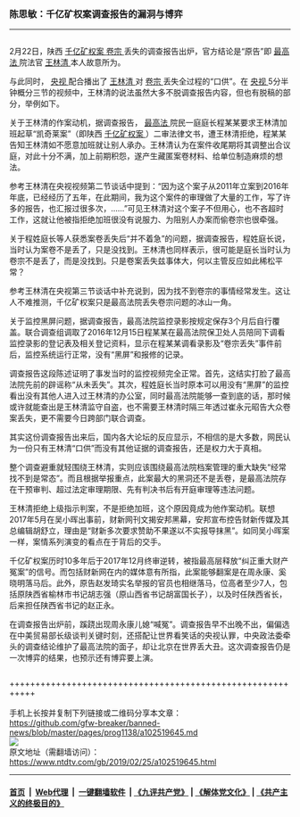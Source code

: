 ### 陈思敏：千亿矿权案调查报告的漏洞与博弈
------------------------

<div class="post_content">
 <div class="arttop arttop2">
 </div>
 <div class="column" id="artbody">
  <p>
   2月22日，陕西
   <a href="https://www.ntdtv.com/gb/406522.htm">
    千亿矿权案
   </a>
   <a href="https://www.ntdtv.com/gb/卷宗.htm">
    卷宗
   </a>
   丢失的调查报告出炉，官方结论是“原告”即
   <a href="https://www.ntdtv.com/gb/最高法.htm">
    最高法
   </a>
   院法官
   <a href="https://www.ntdtv.com/gb/王林清.htm">
    王林清
   </a>
   本人故意所为。
  </p>
  <p>
   与此同时，
   <a href="https://www.ntdtv.com/gb/央视.htm">
    央视
   </a>
   配合播出了
   <a href="https://www.ntdtv.com/gb/王林清.htm">
    王林清
   </a>
   对
   <a href="https://www.ntdtv.com/gb/卷宗.htm">
    卷宗
   </a>
   丢失全过程的“口供”。在
   <a href="https://www.ntdtv.com/gb/央视.htm">
    央视
   </a>
   5分半钟概分三节的视频中，王林清的说法虽然大多不脱调查报告内容，但也有脱稿的部分，举例如下。
  </p>
  <p>
   关于王林清的作案动机，据调查报告，
   <a href="https://www.ntdtv.com/gb/最高法.htm">
    最高法
   </a>
   院民一庭庭长程某某要求王林清加班起草“凯奇莱案”（即陕西
   <a href="https://www.ntdtv.com/gb/406522.htm">
    千亿矿权案
   </a>
   ）二审法律文书，遭王林清拒绝，程某某告知王林清如不愿意加班就让别人承办。王林清认为在案件收尾期将其调整出合议庭，对此十分不满，加上前期积怨，遂产生藏匿案卷材料、给单位制造麻烦的想法。
  </p>
  <p>
   参考王林清在央视视频第二节谈话中提到：“因为这个案子从2011年立案到2016年年底，已经经历了五年，在此期间，我为这个案件的审理做了大量的工作，写了许多的报告，也汇报过很多次，……”可见王林清对这个案子不但用心，也不吝超时工作，这就让他被指拒绝加班很没有说服力、为阻别人办案而偷卷宗也很牵强。
  </p>
  <p>
   关于程姓庭长等人获悉案卷丢失后“并不着急”的问题，据调查报告，程姓庭长说，当时认为案卷不是丢了，只是没找到。王林清也同样表示，很可能是庭长当时认为卷宗不是丢了，而是没找到。只是卷案丢失兹事体大，何以主管反应如此稀松平常？
  </p>
  <p>
   参考王林清在央视第三节谈话中补充说到，因为找不到卷宗的事情经常发生。这让人不难推测，千亿矿权案只是最高法院丢失卷宗问题的冰山一角。
  </p>
  <p>
   关于监控黑屏问题，据调查报告，最高法院监控录影按规定保存3个月后自行覆盖。联合调查组调取了2016年12月15日程某某在最高法院保卫处人员陪同下调看监控录影的登记表及相关登记资料，显示在程某某调看录影及“卷宗丢失”事件前后，监控系统运行正常，没有“黑屏”和报修的记录。
  </p>
  <p>
   调查报告这段陈述证明了事发当时的监控视频完全正常。首先，这结实打脸了最高法院先前的辟谣称“从未丢失”。其次，程姓庭长当时原本可以用没有“黑屏”的监控看出没有其他人进入过王林清的办公室，同时最高法院能够一查到底的话，那时候或许就能查出是王林清监守自盗，也不需要王林清时隔三年透过崔永元昭告大众卷案丢失，更不需要今日跨部门联合调查。
  </p>
  <p>
   其实这份调查报告出来后，国内各大论坛的反应显示，不相信的是大多数，网民认为一份只有王林清“口供”而没有其他证据的调查报告，还是权力大于真相。
  </p>
  <p>
   整个调查避重就轻围绕王林清，实则应该围绕最高法院档案管理的重大缺失“经常找不到是常态”。而且根据举报重点，此案最大的黑洞还不是丢卷，是最高法院存在干预审判、超过法定审理期限、先有判决书后有开庭审理等违法问题。
  </p>
  <p>
   王林清拒绝上级指示判案，不是拒绝加班，这个原因竟成为他作案动机。联想2017年5月在吴小晖出事前，财新网刊文揭安邦黑幕，安邦宣布控告财新传媒及其总编辑胡舒立，理由是“财新多次要求赞助不果遂以不实报导抹黑”。如同吴小晖案一样，案情系列演变的看点在于背后的交手。
  </p>
  <p>
   千亿矿权案历时10多年后于2017年12月终审逆转，被指最高层释放“纠正重大财产冤案”的信号。而包括财新网在内的媒体意有所指，此案能够翻案是在周永康、奚晓明落马后。此外，原告赵发琦实名举报的官员也相继落马，位高者至少7人，包括原陕西省榆林市书记胡志强（原山西省书记胡富国长子），以及时任陕西省长，后来担任陕西省书记的赵正永。
  </p>
  <p>
   在调查报告出炉前，蹊跷出现周永康儿媳“喊冤”。调查报告早不出晚不出，偏偏选在中美贸易部长级谈判关键时刻，还搭配让世界看笑话的央视认罪，中央政法委牵头的调查结论维护了最高法院的面子，却让北京在世界丢大丑。这次调查报告仍是一次博弈的结果，也预示还有博弈要上演。
  </p>
 </div>
 <div class="single_ad">
 </div>
</div>

+++++++++++++++++++++++++++++++++++++++++++++++++++++++++++<br/><br/>
手机上长按并复制下列链接或二维码分享本文章：<br/>
https://github.com/gfw-breaker/banned-news/blob/master/pages/prog1138/a102519645.md <br/>
<a href='https://github.com/gfw-breaker/banned-news/blob/master/pages/prog1138/a102519645.md'><img src='https://github.com/gfw-breaker/banned-news/blob/master/pages/prog1138/a102519645.md.png'/></a> <br/>
原文地址（需翻墙访问）：https://www.ntdtv.com/gb/2019/02/25/a102519645.html


------------------------
#### [首页](https://github.com/gfw-breaker/banned-news/blob/master/README.md) &nbsp;|&nbsp; [Web代理](https://github.com/labour-camp/helloworld) &nbsp;|&nbsp; [一键翻墙软件](https://github.com/gfw-breaker/nogfw/blob/master/README.md) &nbsp;| [《九评共产党》](https://github.com/gfw-breaker/9ping.md/blob/master/README.md#九评之一评共产党是什么) | [《解体党文化》](https://github.com/gfw-breaker/jtdwh.md/blob/master/README.md) | [《共产主义的终极目的》](https://github.com/gfw-breaker/gczydzjmd.md/blob/master/README.md)

